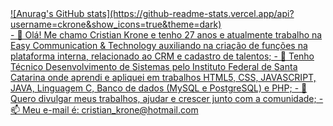 <div>
  <a href="https://www.linkedin.com/in/cristian-krone-a46b6b211/" >
![Anurag's GitHub stats](https://github-readme-stats.vercel.app/api?username=ckrone&show_icons=true&theme=dark)
</div>
- 👋 Olá! Me chamo Cristian Krone e tenho 27 anos e atualmente trabalho na Easy Communication & Technology auxiliando na criação de funções na plataforma interna, relacionado ao CRM e cadastro de talentos; 
- 🌱 Tenho Técnico Desenvolvimento de Sistemas pelo Instituto Federal de Santa Catarina onde aprendi e apliquei em trabalhos HTML5, CSS, JAVASCRIPT, JAVA, Linguagem C, Banco de dados (MySQL e PostgreSQL) e PHP;
- 💞️ Quero divulgar meus trabalhos, ajudar e crescer junto com a comunidade;
- 📫 Meu e-mail é:  cristian_krone@hotmail.com

<!---
CKrone/CKrone is a ✨ special ✨ repository because its `README.md` (this file) appears on your GitHub profile.
You can click the Preview link to take a look at your changes.
--->


